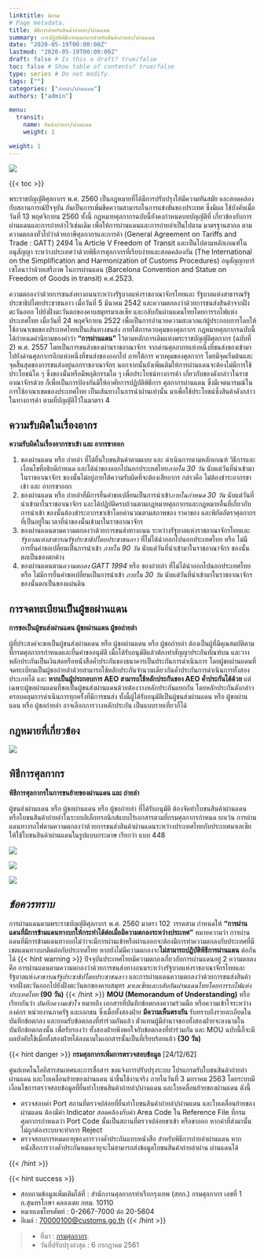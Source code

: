 ```yaml
---
linktitle: นิยาม
# Page metadata.
title: พิธีการสำหรับสินค้าถ่ายลำ/ผ่านแดน
summary: การปฏิบัติพิธีการศุลกากรสำหรับสินค้าถ่ายลำ/ผ่านแดน
date: "2020-05-19T00:00:00Z"
lastmod: "2020-05-19T00:00:00Z"
draft: false # Is this a draft? true/false
toc: false # Show table of contents? true/false
type: series # Do not modify.
tags: [""]
categories: ["ถ่ายลำ/ผ่านแดน"]
authors: ["admin"]

menu:
  transit:
    name: สินค้าถ่ายลำ/ผ่านแดน
    weight: 1

weight: 1
---
```


![](img/transit.png)


{{< toc >}}

พระราชบัญญัติศุลกากร พ.ศ. 2560 เป็นกฎหมายที่ได้มีการปรับปรุงให้มีความทันสมัย และสอดคล้องกับสถานการณ์ปัจจุบัน อันเป็นการเพิ่มขีดความสามารถในการแข่งขันของประเทศ ซึ่งมีผล ใช้บังคับเมื่อวันที่ 13 พฤศจิกายน 2560 ทั้งนี้ กฎหมายศุลกากรฉบับนี้ยังคงกําหนดบทบัญญัติที่ เกี่ยวข้องกับการผ่านแดนและการถ่ายลําไว้เช่นเดิม เพื่อให้การผ่านแดนและการถ่ายลําเป็นไปตาม มาตรฐานสากล ตามความตกลงทั่วไปว่าด้วยภาษีศุลกากรและการค้า (General Agreement on Tariffs and Trade : GATT) 2494 ใน Article V Freedom of Transit และเป็นไปตามหลักเกณฑ์ในอนุสัญญา ระหว่างประเทศว่าด้วยพิธีการศุลกากรที่เรียบง่ายและสอดคล้องกัน (The International on the Simplification and Harmonization of Customs Procedures) อนุสัญญาบาร์เซโลนาว่าด้วยเสรีภาพ ในการผ่านแดน (Barcelona Convention and Statue on Freedom of Goods in transit) ค.ศ.2523.   

ความตกลงว่าด้วยการขนส่งทางถนนระหว่างรัฐบาลแห่งราชอาณาจักรไทยและ รัฐบาลแห่งสาธารณรัฐประชาธิปไตยประชาชนลาว เมื่อวันที่ 5 มีนาคม 2542 และความตกลงว่าด้วยการขนส่งสินค้าจากฝั่งตะวันออก ไปยังฝั่งตะวันตกของคาบสมุทรมาเลเซีย และกลับกันผ่านแดนไทยโดยการรถไฟแห่ง ประเทศไทย เมื่อวันที่ 24 พฤศจิกายน 2522 เพื่อเป็นการอํานวยความสะดวกแก่ผู้ประกอบการโดยให้ ใช้อาณาเขตของประเทศไทยเป็นเส้นทางขนส่ง ภายใต้การควบคุมของศุลกากร
กฎหมายศุลกากรฉบับนี้ได้กําหนดคํานิยามของคําว่า **“การผ่านแดน”** ไว้ตามหลักการเดิมแห่งพระราชบัญญัติศุลกากร (ฉบับที่ 2) พ.ศ. 2557 โดยเป็นการขนส่งของผ่านราชอาณาจักร จากด่านศุลกากรแห่งหนึ่งที่ขนส่งของเข้ามาไปยังด่านศุลกากรอีกแห่งหนึ่งที่ขนส่งของออกไป ภายใต้การ ควบคุมของศุลกากร โดยมีจุดเริ่มต้นและจุดสิ้นสุดของการขนส่งอยู่นอกราชอาณาจักร นอกจากนั้นยังเพิ่มเติมให้การผ่านแดนจะต้องไม่มีการใช้ประโยชน์ใด ๆ ซึ่งของนั้นหรือมีพฤติกรรมใด ๆ เพื่อประโยชน์ทางการค้า เกี่ยวกับของดังกล่าวในราชอาณาจักรด้วย ก็เพื่อเป็นการป้องกันมิให้อาศัยการปฏิบัติพิธีการ ศุลกากรผ่านแดน ซึ่งมีเจตนารมณ์ในการใช้อาณาเขตของประเทศไทย เป็นเส้นทางในการนําผ่านเท่านั้น มาเพื่อใช้ประโยชน์ซึ่งสินค้าดังกล่าวในทางการค้า ตามที่บัญญัติไว้ในมาตรา 4

## ความรับผิดในเรื่องอากร

**ความรับผิดในเรื่องอากรขาเข้า และ อากรขาออก**

1. ของผ่านแดน หรือ ถ่ายลำ ที่ได้ยื่นใบขนสินค้าตามแบบ และ ดำเนินการตามหลักเกณฑ์ วิธีการและเงื่อนไขที่อธิบดีกำหนด และได้นำของออกไปนอกประเทศไทย*ภายใน 30 วัน* นับแต่วันที่นำเข้ามาในราชอาณาจักร ของนั้นไม่อยู่ภายใต้ความรับผิดที่จะต้องเสียอากร กล่าวคือ ไม่ต้องชำระอากรขาเข้า และ อากรขาออก
2. ของผ่านแดน หรือ ถ่ายลำที่มีการยื่นคำขอเปลี่ยนเป็นการนำเข้า*ภายในกำหนด 30 วัน* นับแต่วันที่นำเข้ามาในราชอาณาจักร และได้ปฏิบัติครบถ้วนตามกฎหมายศุลกากรและกฎหมายอื่นที่เกี่ยวกับการนำเข้า ของนั้นต้องชำระอากรขาเข้าโดยคำนวณตามสภาพของ ราคาของ และพิกัดอัตราศุลกากร ที่เป็นอยู่ในเวลาที่นำของนั้นเข้ามาในราชอาณาจักร
3. ของผ่านแดนตามความตกลงว่าด้วยการขนส่งทางถนน ระหว่างรัฐบาลแห่งราชอาณาจักรไทยและ*รัฐบาลแห่งสาธารณรัฐประชาธิปไตยประชาชนลาว* ที่ไม่ได้นำออกไปนอกประเทศไทย หรือ ไม่มีการยื่นคำขอเปลี่ยนเป็นการนำเข้า _ภายใน 90 วัน_ นับแต่วันที่นำเข้ามาในราชอาณาจักร ของนั้นตกเป็นของตกค้าง
4. ของผ่านแดนตาม*ความตกลง GATT 1994* หรือ ของถ่ายลำ ที่ไม่ได้นำออกไปนอกประเทศไทย หรือ ไม่มีการยื่นคำขอเปลี่ยนเป็นการนำเข้า _ภายใน 30 วัน_ นับแต่วันที่นำเข้ามาในราชอาณาจักร ของนั้นตกเป็นของแผ่นดิน

## การจดทะเบียนเป็นผู้ขอผ่านแดน

**การขอเป็นผู้ขนส่งผ่านแดน ผู้ขอผ่านแดน ผู้ขอถ่ายลำ**

ผู้ที่ประสงค์จะขอเป็นผู้ขนส่งผ่านแดน หรือ ผู้ขอผ่านแดน หรือ ผู้ขอถ่ายลำ ต้องเป็นผู้ที่มีคุณสมบัติตามที่กรมศุลกากรกำหนดและยื่นคำขออนุมัติ เมื่อได้รับอนุมัติแล้วต้องทำสัญญาประกันทัณฑ์บน และวางหลักประกันเป็นเงินสดหรือหนังสือค้ำประกันของธนาคารเป็นประกันการดำเนินการ โดยผู้ขอผ่านแดนที่จดทะเบียนเป็นผู้ขอถ่ายลำด้วยสามารถใช้หลักประกันจำนวนเดียวกันค้ำประกันการดำเนินการทั้งสองประเภทได้ และ **หากเป็นผู้ประกอบการ AEO สามารถใช้หลักประกันของ AEO ค้ำประกันได้ด้วย** แต่เฉพาะผู้ขอผ่านแดนที่ขอเป็นผู้ขนส่งผ่านแดนด้วยต้องวางหลักประกันแยกกัน โดยหลักประกันดังกล่าว ครอบคลุมการดำเนินการทุกครั้งที่มีการขนส่ง ทั้งนี้ผู้ได้รับอนุมัติเป็นผู้ขนส่งผ่านแดน หรือ ผู้ขอผ่านแดน หรือ ผู้ขอถ่ายลำ อาจเลือกการวางหลักประกัน เป็นแบบรายเที่ยวก็ได้

## กฎหมายที่เกี่ยวข้อง

![](./img/transit-02/content-01.png)

## พิธีการศุลกากร

**พิธีการศุลกากรในการขนย้ายของผ่านแดน และ ถ่ายลำ**

ผู้ขนส่งผ่านแดน หรือ ผู้ขอผ่านแดน หรือ ผู้ขอถ่ายลำ ที่ได้รับอนุมัติ ต้องจัดทำใบขนสินค้าผ่านแดนหรือใบขนสินค้าถ่ายลำในระบบอิเล็กทรอนิกส์แบบไร้เอกสารตามที่กรมศุลกากรกำหนด ยกเว้น การผ่านแดนทางรถไฟตามความตกลงว่าด้วยการขนส่งสินค้าผ่านแดนระหว่างประเทศไทยกับประเทศมาเลเซีย ให้ใช้ใบขนสินค้าผ่านแดนในรูปแบบกระดาษ เรียกว่า แบบ 448

![](./img/transit-02/content-07.png)

![](./img/transit-02/content-05.png)

![](./img/transit-02/content-06.png)

## _ข้อควรทราบ_

การผ่านแดนตามพระราชบัญญัติศุลกากร พ.ศ. 2560 มาตรา 102 วรรคสาม กำหนดให้ **“การผ่านแดนที่มีการข้ามแดนทางบกให้กระทำได้ต่อเมื่อมีความตกลงระหว่างประเทศ”** หมายความว่า การผ่านแดนที่มีการข้ามแดนทางบกไม่ว่าจะมีการผ่านเข้าหรือผ่านออกจะต้องมีการทำความตกลงกับประเทศที่มีเขตแดนทางบกติดต่อกับประเทศไทย หากยังไม่มีความตกลงจะ**ไม่สามารถปฏิบัติพิธีการผ่านแดน** ต่อกันได้
{{< hint warning >}}
ปัจจุบันประเทศไทยมีความตกลงเกี่ยวกับการผ่านแดนอยู่ 2 ความตกลง คือ การผ่านแดนตามความตกลงว่าด้วยการขนส่งทางถนนระหว่างรัฐบาลแห่งราชอาณาจักรไทยและรัฐบาลแห่ง*สาธารณรัฐประชาธิปไตยประชาชนลาว* และการผ่านแดนความตกลงว่าด้วยการขนส่งสินค้าจากฝั่งตะวันออกไปยังฝั่งตะวันตกของคาบสมุทร _มาเลเซียและกลับกันผ่านแดนไทยโดยการรถไฟแห่งประเทศไทย_ **(90 วัน)**
{{< /hint >}}
**MOU (Memorandum of Understanding)** หรือเรียกกันว่า _บันทึกความเข้าใจ_ หมายถึง เอกสารที่บันทึกข้อตกลงความร่วมมือ หรือความเข้าใจระหว่างองค์กร หน่วยงานภาครัฐ และเอกชน ซึ่งเมื่อทั้งสองฝ่าย **มีความเห็นตรงกัน** รับทราบถึงรายละเอียดในบันทึกข้อตกลง และยอมรับข้อตกลงที่ทำร่วมกันแล้ว ตัวแทนผู้มีอำนาจของทั้งสองฝ่ายจะลงนามในบันทึกข้อตกลงนั้น เพื่อรับรองว่า ทั้งสองฝ่ายพึงพอใจกับข้อตกลงที่ทำร่วมกัน และ MOU ฉบับนี้ก็จะมีผลบังคับใช้เมื่อทั้งสองฝ่ายได้ลงนามในเอกสารนั้นเป็นที่เรียบร้อยแล้ว **(30 วัน)**

{{< hint danger >}}
**กรมศุลกากรเพิ่มการตรวจสอบข้อมูล** [24/12/62]

ศูนย์เทคโนโลยีสารสนเทศและการสื่อสาร ขอแจ้งการปรับปรุงระบบ โปรแกรมรับใบขนสินค้าถ่ายลำผ่านแดน และใบเคลื่อนย้ายของผ่านแดน นำขึ้นใช้งานจริง ภายในวันที่ 3 มกราคม 2563 โดยระบบมีเงื่อนไขการตรวจสอบข้อมูลที่ยื่นทำใบขนสินค้าถ่ายลำ/ผ่านแดน และใบเคลื่อนย้ายของผ่านแดน ดังนี้

- ตรวจสอบค่า Port สถานที่ตรวจปล่อยที่ยื่นทำใบขนสินค้าถ่ายลำ/ผ่านแดน และใบเคลื่อนย้ายของผ่านแดน ต้องมีค่า Indicator สอดคล้องกับค่า Area Code ใน Reference File ที่กรมศุลกากรกำหนดว่า Port Code นั้นเป็นสถานที่ตรวจปล่อยขาเข้า หรือขาออก หากค่าที่ส่งมานั้นไม่ถูกต้องระบบจะทำการ Reject
- ตรวจสอบการหมดอายุของการวางค้ำประกันแบบหนังสือ สำหรับพิธีการถ่ายลำผ่านแดน หากหนังสือการวางค้ำประกันหมดอายุจะไม่สามารถส่งข้อมูลใบขนสินค้าถ่ายลำผ่าน ผ่านแดนได้

{{< /hint >}}

{{< hint success >}}

- สอบถามข้อมูลเพิ่มเติมได้ที่ : สำนักงานศุลกากรท่าเรือกรุงเทพ (สทก.)
  กรมศุลกากร เลขที่ 1 ถ.สุนทรโกษา คลองเตย กทม. 10110
- หมายเลขโทรศัพท์ : 0-2667-7000 ต่อ 20-5604
- อีเมล์ : 70000100@customs.go.th
  {{< /hint >}}

> - ที่มา : [กรมศุลกากร](http://www.customs.go.th/cont_strc_simple.php?ini_content=business_160426_02_160923_01_180614_01&ini_menu=menu_business_160421_02&lang=th&left_menu=menu_business_160421_02_160421_03).
> - วันที่ปรับปรุงล่าสุด : 6 กรกฎาคม 2561
